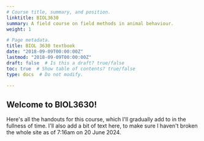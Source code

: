 ```yaml
---
# Course title, summary, and position.
linktitle: BIOL3630
summary: A field course on field methods in animal behaviour.
weight: 1

# Page metadata.
title: BIOL 3630 textbook
date: "2018-09-09T00:00:00Z"
lastmod: "2018-09-09T00:00:00Z"
draft: false  # Is this a draft? true/false
toc: true  # Show table of contents? true/false
type: docs  # Do not modify.

---
```



## Welcome to BIOL3630!


Here's all the handouts for this course, which I'll gradually add to in the fullness of time. I'll also add a bit of text here, to make sure I haven't broken the whole site as of 7:16am on 20 June 2024.


